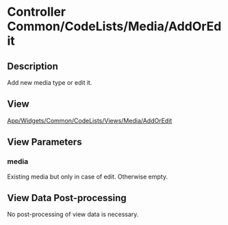 # Controller Common/CodeLists/Media/AddOrEdit

## Description

Add new media type or edit it.

## View

[App/Widgets/Common/CodeLists/Views/Media/AddOrEdit](./../../Views/Media/AddOrEdit.md)

## View Parameters

### media
Existing media but only in case of edit. Otherwise empty.

## View Data Post-processing

No post-processing of view data is necessary.
